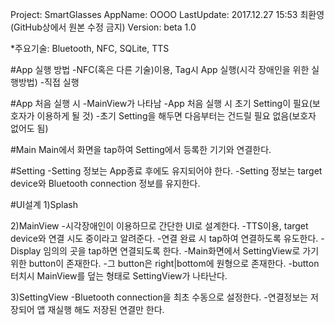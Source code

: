 Project: SmartGlasses
AppName: OOOO
LastUpdate: 2017.12.27 15:53 최환영 (GitHub상에서 원본 수정 금지)
Version: beta 1.0

*주요기술: Bluetooth, NFC, SQLite, TTS

#App 실행 방법
-NFC(혹은 다른 기술)이용, Tag시 App 실행(시각 장애인을 위한 실행방법)
-직접 실행

#App 처음 실행 시
-MainView가 나타남
-App 처음 실행 시 초기 Setting이 필요(보호자가 이용하게 될 것)
-초기 Setting을 해두면 다음부터는 건드릴 필요 없음(보호자 없어도 됨)

#Main
Main에서 화면을 tap하여 Setting에서 등록한 기기와 연결한다.

#Setting 
-Setting 정보는 App종료 후에도 유지되어야 한다.
-Setting 정보는 target device와 Bluetooth connection 정보를 유지한다.

#UI설계
1)Splash

2)MainView
-시각장애인이 이용하므로 간단한 UI로 설계한다.
-TTS이용, target device와 연결 시도 중이라고 알려준다.
-연결 완료 시 tap하여 연결하도록 유도한다.
-Display 임의의 곳을 tap하면 연결되도록 한다.
-Main화면에서 SettingView로 가기 위한 button이 존재한다.
-그 button은 right|bottom에 원형으로 존재한다.
-button 터치시 MainView를 덮는 형태로 SettingView가 나타난다.
 
3)SettingView
-Bluetooth connection을 최초 수동으로 설정한다.
-연결정보는 저장되어 앱 재실행 해도 저장된 연결만 한다.
